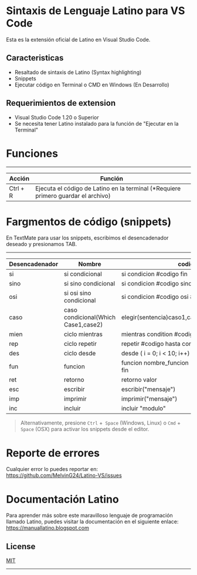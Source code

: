 # Sintaxis de Lenguaje Latino para VS Code
Esta es la extensión oficial de Latino en Visual Studio Code.

## Caracteristicas
* Resaltado de sintaxis de Latino (Syntax highlighting)
* Snippets
* Ejecutar código en Terminal o CMD en Windows (En Desarrollo)

## Requerimientos de extension
* Visual Studio Code 1.20 o Superior
* Se necesita tener Latino instalado para la función de "Ejecutar en la Terminal"

# Funciones
---
| Acción         | Función                                                                                   |
|----------------|-------------------------------------------------------------------------------------------|
| Ctrl + R       | Ejecuta el código de Latino en la terminal (*Requiere primero guardar el archivo)         |


# Fargmentos de código (snippets)
En TextMate para usar los snippets, escribimos el desencadenador deseado y presionamos TAB.

---
| Desencadenador | Nombre                                  | codigo                                          |
|----------------|-----------------------------------------|-------------------------------------------------|
| si             | si condicional                          | si condicion #codigo fin                        |
| sino           | si sino condicional                     | si condicion #codigo sino #codigo fin           |
| osi            | si osi sino condicional                 | si condicion #codigo osi #codigo #sino #codigo  |
| caso           | caso condicional(Which Case1,case2)     | elegir(sentencia)caso1,caso2,caso3,defento,fin  |
| mien           | ciclo mientras                          | mientras condition #codigo fin                  |
| rep            | ciclo repetir                           | repetir #codigo hasta condicion                 |
| des            | ciclo desde                             | desde ( i = 0; i < 10; i++) #codigo fin         |
| fun            | funcion                                 | funcion nombre_funcion (argumentos) #codigo fin |
| ret            | retorno                                 | retorno valor                                   |
| esc            | escribir                                | escribir("mensaje")                             |
| imp            | imprimir                                | imprimir("mensaje")                             |
| inc            | incluir                                 | incluir "modulo"                                |

>Alternativamente, presione `Ctrl` +` Space` (Windows, Linux) o `Cmd` +` Space` (OSX) para activar los snippets desde el editor.

# Reporte de errores
Cualquier error lo puedes reportar en: https://github.com/MelvinG24/Latino-VS/issues

# Documentación Latino
Para aprender más sobre este maravilloso lenguaje de programación llamado Latino, puedes visitar la documentación en el siguiente enlace: https://manuallatino.blogspot.com

## License

[MIT](LICENSE)

-----------------------------------------------------------------------------------------------------------

